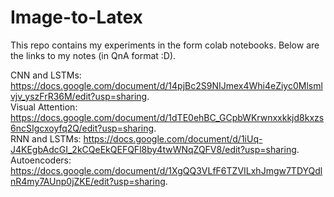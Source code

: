 # Image-to-Latex
This repo contains my experiments in the form colab notebooks.
Below are the links to my notes (in QnA format :D).

CNN and LSTMs: https://docs.google.com/document/d/14pjBc2S9NIJmex4Whi4eZiyc0Mlsmlvjv_yszFrR36M/edit?usp=sharing.  
Visual Attention: https://docs.google.com/document/d/1dTE0ehBC_GCpbWKrwnxxkkjd8kxzs6ncSIgcxoyfq2Q/edit?usp=sharing.  
RNN and LSTMs: https://docs.google.com/document/d/1iUq-J4KEgbAdcGI_2kCQeEkQEFQFl8by4twWNqZQFV8/edit?usp=sharing.  
Autoencoders: https://docs.google.com/document/d/1XgQQ3VLfF6TZVILxhJmgw7TDYQdlnR4my7AUnp0jZKE/edit?usp=sharing. 


